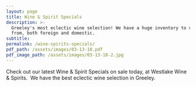 ```yaml
---
layout: page
title: Wine & Spirit Specials
description: >-
  Greeley's most eclectic wine selection! We have a huge inventory to choose
  from, both foreign and domestic.
subtitle:
permalink: /wine-spirits-specials/
pdf_path: /assets/images/03-13-18.pdf
pdf_image_path: /assets/images/03-13-18-2.jpg
---
```


Check out our latest Wine & Spirit Specials on sale today, at Westlake Wine & Spirits.  We have the best eclectic wine selection in Greeley.